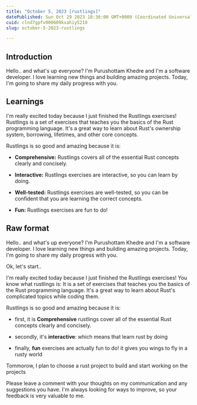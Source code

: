 ```yaml
---
title: "October 5, 2023 [rustlings]"
datePublished: Sun Oct 29 2023 18:30:00 GMT+0000 (Coordinated Universal Time)
cuid: clnd7gpfv000609kxahiy5210
slug: october-5-2023-rustlings

---
```


## Introduction

Hello.. and what's up everyone? I'm Purushottam Khedre and I'm a software developer. I love learning new things and building amazing projects. Today, I'm going to share my daily progress with you.

## Learnings

I'm really excited today because I just finished the Rustlings exercises! Rustlings is a set of exercises that teaches you the basics of the Rust programming language. It's a great way to learn about Rust's ownership system, borrowing, lifetimes, and other core concepts.

Rustlings is so good and amazing because it is:

* **Comprehensive:** Rustlings covers all of the essential Rust concepts clearly and concisely.
    
* **Interactive:** Rustlings exercises are interactive, so you can learn by doing.
    
* **Well-tested:** Rustlings exercises are well-tested, so you can be confident that you are learning the correct concepts.
    
* **Fun:** Rustlings exercises are fun to do!
    

## Raw format

Hello.. and what's up everyone? I'm Purushottam Khedre and I'm a software developer. I love learning new things and building amazing projects. Today, I'm going to share my daily progress with you.

Ok, let's start..

I'm really excited today because I just finished the Rustlings exercises! You know what rustlings is: It is a set of exercises that teaches you the basics of the Rust programming language. It's a great way to learn about Rust's complicated topics while coding them.

Rustlings is so good and amazing because it is:

* first, it is **Comprehensive** rustlings cover all of the essential Rust concepts clearly and concisely.
    
* secondly, it's **interactive**: which means that learn rust by doing
    
* finally, **fun** exercises are actually fun to do! it gives you wings to fly in a rusty world
    

Tommorow, I plan to choose a rust project to build and start working on the projects

Please leave a comment with your thoughts on my communication and any suggestions you have. I'm always looking for ways to improve, so your feedback is very valuable to me.